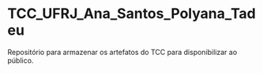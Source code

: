 # TCC_UFRJ_Ana_Santos_Polyana_Tadeu
Repositório para armazenar os artefatos do TCC para disponibilizar ao público.
